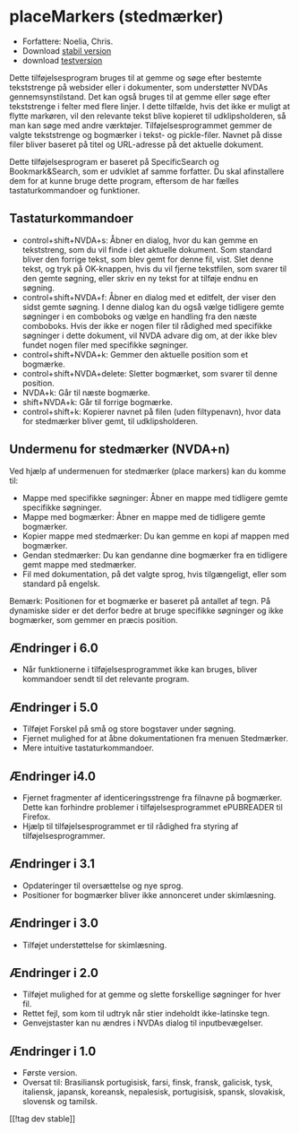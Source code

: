 # placeMarkers (stedmærker) #

* Forfattere: Noelia, Chris.
* Download [stabil version][1]
* download [testversion][2]

Dette tilføjelsesprogram bruges til at gemme og søge efter bestemte
tekststrenge på websider eller i dokumenter, som understøtter NVDAs
gennemsynstilstand. Det kan også bruges til at gemme eller søge efter
tekststrenge i felter med flere linjer. I dette tilfælde, hvis det ikke er
muligt at flytte markøren, vil den relevante tekst blive kopieret til
udklipsholderen, så man kan søge med andre værktøjer. Tilføjelsesprogrammet
gemmer de valgte tekststrenge og bogmærker i tekst- og pickle-filer. Navnet
på disse filer bliver baseret på titel og URL-adresse på det aktuelle
dokument.

Dette tilføjelsesprogram er baseret på SpecificSearch og Bookmark&Search,
som er udviklet af samme forfatter. Du skal afinstallere dem for at kunne
bruge dette program, eftersom de har fælles tastaturkommandoer og
funktioner.

## Tastaturkommandoer ##

*	control+shift+NVDA+s: Åbner en dialog, hvor du kan gemme en tekststreng, som du vil finde i det aktuelle dokument. Som standard bliver den forrige tekst, som blev gemt for denne fil, vist. Slet denne tekst, og tryk på OK-knappen, hvis du vil fjerne tekstfilen, som svarer til den gemte søgning, eller skriv en ny tekst for at tilføje endnu en søgning.
*	control+shift+NVDA+f: Åbner en dialog med et editfelt, der viser den sidst gemte søgning. I denne dialog kan du også vælge tidligere gemte søgninger i en comboboks og vælge en handling fra den næste comboboks. Hvis der ikke er nogen filer til rådighed med specifikke søgninger i dette dokument, vil NVDA advare dig om, at der ikke blev fundet nogen filer med specifikke søgninger.
*	control+shift+NVDA+k: Gemmer den aktuelle position som et bogmærke.
*	control+shift+NVDA+delete: Sletter bogmærket, som svarer til denne position.
*	NVDA+k: Går til næste bogmærke.
*	shift+NVDA+k: Går til forrige bogmærke.
*	control+shift+k: Kopierer navnet på filen (uden filtypenavn), hvor data for stedmærker bliver gemt, til udklipsholderen.

## Undermenu for stedmærker (NVDA+n) ##


Ved hjælp af undermenuen for stedmærker (place markers) kan du komme til:

*	Mappe med specifikke søgninger: Åbner en mappe med tidligere gemte
  specifikke søgninger.
*	Mappe med bogmærker: Åbner en mappe med de tidligere gemte bogmærker.
*	Kopier mappe med stedmærker: Du kan gemme en kopi af mappen med bogmærker.
*	Gendan stedmærker: Du kan gendanne dine bogmærker fra en tidligere gemt
  mappe med stedmærker.
*	Fil med dokumentation, på det valgte sprog, hvis tilgængeligt, eller som
  standard på engelsk.

Bemærk: Positionen for et bogmærke er baseret på antallet af tegn. På
dynamiske sider er det derfor bedre at bruge specifikke søgninger og ikke
bogmærker, som gemmer en præcis position.

## Ændringer i 6.0 ##
* Når funktionerne i tilføjelsesprogrammet ikke kan bruges, bliver
  kommandoer sendt til det relevante program.

## Ændringer i 5.0 ##
* Tilføjet Forskel på små og store bogstaver under søgning.
* Fjernet mulighed for at åbne dokumentationen fra menuen Stedmærker.
* Mere intuitive tastaturkommandoer.

## Ændringer i4.0  ##
* Fjernet fragmenter af identiceringsstrenge fra filnavne på
  bogmærker. Dette kan forhindre problemer i tilføjelsesprogrammet
  ePUBREADER til Firefox.
* Hjælp til tilføjelsesprogrammet er til rådighed fra styring af
  tilføjelsesprogrammer.

## Ændringer i 3.1 ##
* Opdateringer til oversættelse og nye sprog.
* Positioner for bogmærker bliver ikke annonceret under skimlæsning.

## Ændringer i 3.0 ##
* Tilføjet understøttelse for skimlæsning.

## Ændringer i 2.0 ##
* Tilføjet mulighed for at gemme og slette forskellige søgninger for hver
  fil.
* Rettet fejl, som kom til udtryk når stier indeholdt ikke-latinske tegn.
* Genvejstaster kan nu ændres i NVDAs dialog til inputbevægelser.

## Ændringer i 1.0 ##
* Første version.
* Oversat til: Brasiliansk portugisisk, farsi, finsk, fransk, galicisk,
  tysk, italiensk, japansk, koreansk, nepalesisk, portugisisk, spansk,
  slovakisk, slovensk og tamilsk.

[[!tag dev stable]]

[1]: http://addons.nvda-project.org/files/get.php?file=pm

[2]: http://addons.nvda-project.org/files/get.php?file=pm-dev

